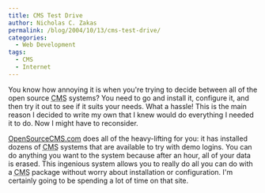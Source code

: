 ```yaml
---
title: CMS Test Drive
author: Nicholas C. Zakas
permalink: /blog/2004/10/13/cms-test-drive/
categories:
  - Web Development
tags:
  - CMS
  - Internet
---
```

You know how annoying it is when you're trying to decide between all of the open source <acronym title="Content Management Systems">CMS</acronym> systems? You need to go and install it, configure it, and then try it out to see if it suits your needs. What a hassle! This is the main reason I decided to write my own that I knew would do everything I needed it to do. Now I might have to reconsider.

<a title="OpenSourceCMS.com" rel="external" href="http://www.opensourcecms.com">OpenSourceCMS.com</a> does all of the heavy-lifting for you: it has installed dozens of <acronym title="Content Management Systems">CMS</acronym> systems that are available to try with demo logins. You can do anything you want to the system because after an hour, all of your data is erased. This ingenious system allows you to really do all you can do with a <acronym title="Content Management Systems">CMS</acronym> package without worry about installation or configuration. I'm certainly going to be spending a lot of time on that site.
